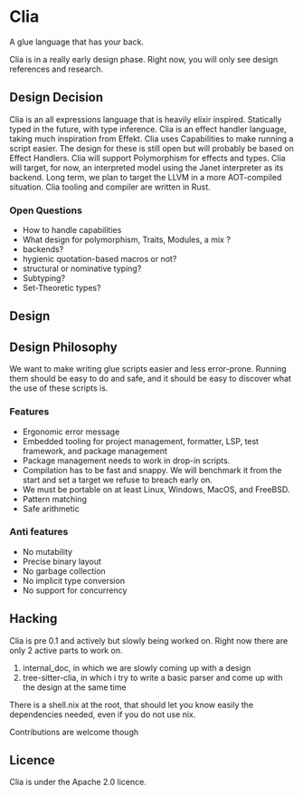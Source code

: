 # Clia

A glue language that has your back.

Clia is in a really early design phase. Right now, you will only see design references and research.

## Design Decision

Clia is an all expressions language that is heavily elixir inspired. Statically typed in the future, with type inference.
Clia is an effect handler language, taking much inspiration from Effekt.
Clia uses Capabilities to make running a script easier. The design for these is still open but will probably be based on Effect Handlers.
Clia will support Polymorphism for effects and types.
Clia will target, for now, an interpreted model using the Janet interpreter as its backend. Long term, we plan to target the LLVM in a more AOT-compiled situation.
Clia tooling and compiler are written in Rust.

### Open Questions

- How to handle capabilities
- What design for polymorphism, Traits, Modules, a mix ?
- backends?
- hygienic quotation-based macros or not?
- structural or nominative typing?
- Subtyping?
- Set-Theoretic types?

## Design

## Design Philosophy

We want to make writing glue scripts easier and less error-prone. Running them should be easy to do and safe, and it should be easy to discover what the use of these scripts is.

### Features

- Ergonomic error message
- Embedded tooling for project management, formatter, LSP, test framework, and package management
- Package management needs to work in drop-in scripts.
- Compilation has to be fast and snappy. We will benchmark it from the start and set a target we refuse to breach early on.
- We must be portable on at least Linux, Windows, MacOS, and FreeBSD.
- Pattern matching
- Safe arithmetic

### Anti features

- No mutability
- Precise binary layout
- No garbage collection
- No implicit type conversion
- No support for concurrency

## Hacking

Clia is pre 0.1 and actively but slowly being worked on. Right now there are only 2 active parts to work on.

1. internal_doc, in which we are slowly coming up with a design
2. tree-sitter-clia, in which i try to write a basic parser and come up with the design at the same time

There is a shell.nix at the root, that should let you know easily the dependencies needed, even if you do not use nix.

Contributions are welcome though

## Licence

Clia is under the Apache 2.0 licence.
